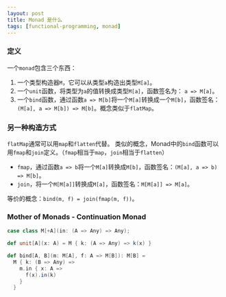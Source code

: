 ```yaml
---
layout: post
title: Monad 是什么
tags: [functional-programming, monad]
---
```



### 定义

一个`monad`包含三个东西：

1. 一个类型构造器`M`，它可以从类型`a`构造出类型`M[a]`。
2. 一个`unit`函数，将类型为`a`的值转换成类型`M[a]`，函数签名为： `a => M[a]`。
3. 一个`bind`函数，通过函数`a => M[b]`将一个`M[a]`转换成一个`M[b]`，函数签名：`(M[a], a => M[b]) => M[b]`。概念类似于`flatMap`。

### 另一种构造方式

`flatMap`通常可以用`map`和`flatten`代替。
类似的概念，Monad中的`bind`函数可以用`fmap`和`join`定义。（`fmap`相当于`map`，`join`相当于`flatten`）

- `fmap`，通过函数`a => b`将一个`M[a]`转换成`M[b]`，函数签名：`(M[a], a => b) => M[b]`。
- `join`，将一个`M[M[a]]`转换成`M[a]`，函数签名：`M[M[a]] => M[a]`。

等价的概念：`bind(m, f) = join(fmap(m, f))`。


### Mother of Monads - Continuation Monad

```scala
case class M[+A](in: (A => Any) => Any);

def unit[A](x: A) = M { k: (A => Any) => k(x) }

def bind[A, B](m: M[A], f: A => M[B]): M[B] =
  M { k: (B => Any) =>
    m.in { x: A =>
      f(x).in(k)
    }
  }
```
